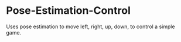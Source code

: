 # Pose-Estimation-Control
Uses pose estimation to move left, right, up, down, to control a simple game.
